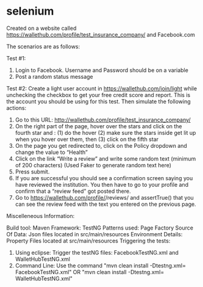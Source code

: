 # selenium
Created on a website called https://wallethub.com/profile/test_insurance_company/ and Facebook.com

The scenarios are as follows:

Test #1:

1. Login to Facebook. Username and Password should be on a variable
2. Post a random status message

Test #2:
Create a light user account in https://wallethub.com/join/light while unchecking the checkbox to get your free credit score and report. This is the account you should be using for this test. Then simulate the following actions:
1. Go to this URL: http://wallethub.com/profile/test_insurance_company/
2. On the right part of the page, hover over the stars and click on the fourth star and :
  (1) do the hover 
  (2) make sure the stars inside get lit up when you hover over them, then 
  (3) click on the fifth star
3. On the page you get redirected to, click on the Policy dropdown and change the value to “Health”
4. Click on the link “Write a review” and write some random text (minimum of 200 characters) (Used Faker to generate random text here)
5. Press submit.
6. If you are successful you should see a confirmation screen saying you have reviewed the institution. You then have to go to your profile and confirm that a “review feed” got posted there.
7. Go to https://wallethub.com/profile/<username>/reviews/ and assertTrue() that you can see the review feed with the text you entered on the previous page.

Miscelleneous Information:

Build tool: Maven
Framework: TestNG
Patterns used: Page Factory
Source Of Data: Json files located in src/main/resources
Environment Details: Property Files located at src/main/resources
Triggering the tests:
  1. Using eclipse: Trigger the testNG files: FacebookTestNG.xml and WalletHubTestNG.xml
  2. Command Line: Use the command "mvn clean install -Dtestng.xml= FacebookTestNG.xml" OR "mvn clean install -Dtestng.xml= WalletHubTestNG.xml"


